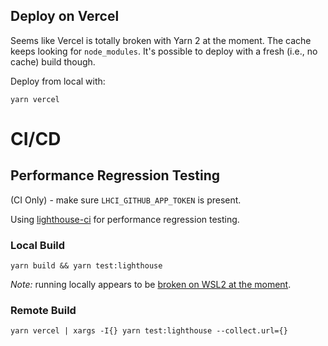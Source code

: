 ## Deploy on Vercel

Seems like Vercel is totally broken with Yarn 2 at the moment. The cache keeps looking for `node_modules`. It's possible to deploy with a fresh (i.e., no cache) build though.

Deploy from local with:
```
yarn vercel
```

# CI/CD

## Performance Regression Testing

(CI Only) - make sure `LHCI_GITHUB_APP_TOKEN` is present.

Using [lighthouse-ci](https://github.com/GoogleChrome/lighthouse-ci) for performance regression testing.

### Local Build
```
yarn build && yarn test:lighthouse
```

_Note:_ running locally appears to be [broken on WSL2 at the moment](https://github.com/GoogleChrome/chrome-launcher/issues/195).

### Remote Build
```
yarn vercel | xargs -I{} yarn test:lighthouse --collect.url={}
```
